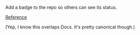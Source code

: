 Add a badge to the repo so others can see its status.

[Reference](https://docs.microsoft.com/en-us/azure/devops/pipelines/get-started-yaml?view=azdevops#add-a-ci-status-badge-to-your-repository)

(Yep, I know this overlaps Docs. It's pretty canonical though.)